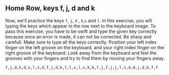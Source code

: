 

## Home Row, keys f, j, d and k

Now, we'll practice the keys `f`, `j`, `d` , `k`,`s` and `l`.
In this exercise, you will typing the keys which appear in the row next to the keyboard image. To pass this exercise, you have to be swift and type the given key correctly because once an error is made, it can not be corrected.
Be sharp and carefull. Make sure to type all the keys correctly.
Position your left index finger on the left groove on the keyboard, and your right index finger on the right groove of the keyboard. Look away from the keyboard and feel the grooves with your fingers and try to find them by moving your fingers away.


```practicetyping
f,j,d,k,d,s,l,s,d,f,j,d,k,l,l,s,l,s,k,k,f,j,f,j,j,l,s,d,d,j,d,k,f,f
```
